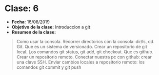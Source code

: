 # Clase: 6
* **Fecha:** 16/08/2019
* **Objetivo de la clase:** Introduccion a git
* **Resumen de la clase:**
> Como usar la consola. Recorrer directorios con la consola: dir/ls, cd. Git. Que es un sistema de versionado. Crear un repositorio de git local. Los comandos git status, git add, git checkout. Que es github. Crear un repositorio remoto. Conectar nuestra pc con github: crear una clave SSH. Enviar cambios locales a repositorio remoto: los comandos git commit y git push